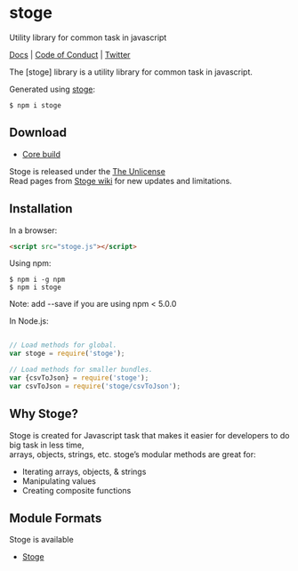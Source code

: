 # stoge
Utility library for common task in javascript

[Docs](https://stoge.readthedocs.io/) |
[Code of Conduct](https://js.foundation/community/code-of-conduct) |
[Twitter](https://twitter.com/arunkrguptaa)

The [stoge] library is a utility library for common task in javascript.

Generated using [stoge](https://www.npmjs.com/package/stoge):
```shell
$ npm i stoge
```

## Download

 * [Core build](https://github.com/arunkrguptaa/stoge)

Stoge is released under the [The Unlicense](https://github.com/arunkrguptaa/stoge/blob/master/LICENSE)<br>
Read pages from [Stoge wiki](https://github.com/arunkrguptaa/stoge/wiki) for new updates and limitations.

## Installation

In a browser:
```html
<script src="stoge.js"></script>
```

Using npm:
```shell
$ npm i -g npm
$ npm i stoge
```
Note: add --save if you are using npm < 5.0.0

In Node.js:
```js

// Load methods for global.
var stoge = require('stoge');

// Load methods for smaller bundles.
var {csvToJson} = require('stoge');
var csvToJson = require('stoge/csvToJson');
```

## Why Stoge?

Stoge is created for Javascript task that makes it easier for developers to do big task in less time,<br>
arrays, objects, strings, etc. stoge’s modular methods are great for:

 * Iterating arrays, objects, & strings
 * Manipulating values
 * Creating composite functions

## Module Formats

Stoge is available

 * [Stoge](https://www.npmjs.com/package/stoge)
